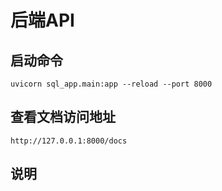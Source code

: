 # 后端API
## 启动命令
`uvicorn sql_app.main:app --reload --port 8000`
## 查看文档访问地址
`http://127.0.0.1:8000/docs`
## 说明
